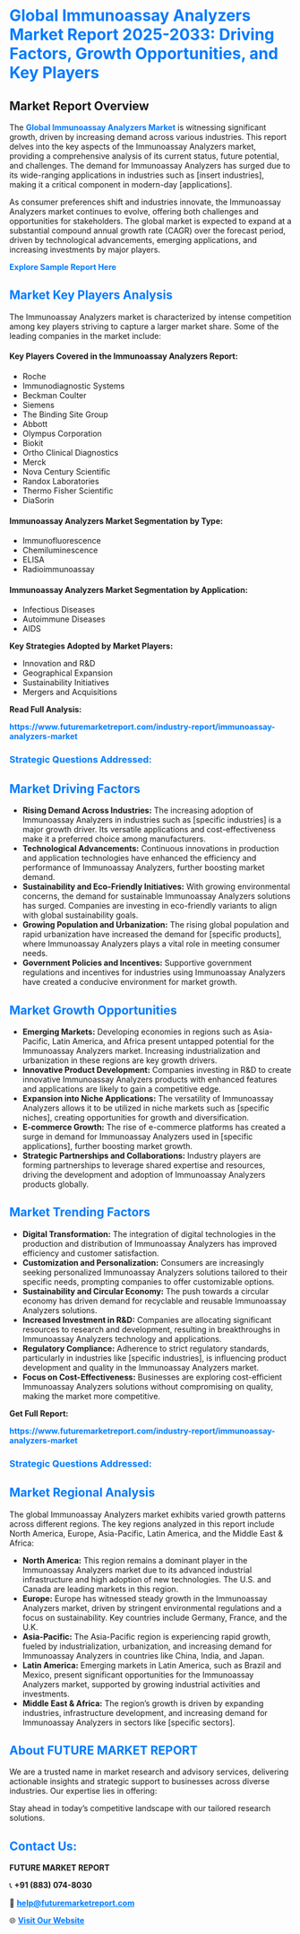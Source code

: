 <h1 style="color: #007BFF;">Global Immunoassay Analyzers Market Report 2025-2033: Driving Factors, Growth Opportunities, and Key Players</h1>

<section id="overview">
<h2>Market Report Overview</h2>
<p>The <a href="https://www.futuremarketreport.com/industry-report/immunoassay-analyzers-market" style="color: #007BFF; text-decoration: none;"><strong>Global Immunoassay Analyzers Market</strong></a> is witnessing significant growth, driven by increasing demand across various industries. This report delves into the key aspects of the Immunoassay Analyzers market, providing a comprehensive analysis of its current status, future potential, and challenges. The demand for Immunoassay Analyzers has surged due to its wide-ranging applications in industries such as [insert industries], making it a critical component in modern-day [applications].</p>
<p>As consumer preferences shift and industries innovate, the Immunoassay Analyzers market continues to evolve, offering both challenges and opportunities for stakeholders. The global market is expected to expand at a substantial compound annual growth rate (CAGR) over the forecast period, driven by technological advancements, emerging applications, and increasing investments by major players.</p>
</section>

<section id="overview">
<p><a href="https://www.futuremarketreport.com/request-sample/reportId=76994" style="color: #007BFF; text-decoration: none;"><strong>Explore Sample Report Here</strong></a></p>
</section>

<section id="key-players">
<h2 style="color: #007BFF;">Market Key Players Analysis</h2>
<p>The Immunoassay Analyzers market is characterized by intense competition among key players striving to capture a larger market share. Some of the leading companies in the market include:</p>
<h4>Key Players Covered in the Immunoassay Analyzers Report:</h4>
<ul><li>Roche</li><li>Immunodiagnostic Systems</li><li>Beckman Coulter</li><li>Siemens</li><li>The Binding Site Group</li><li>Abbott</li><li>Olympus Corporation</li><li>Biokit</li><li>Ortho Clinical Diagnostics</li><li>Merck</li><li>Nova Century Scientific</li><li>Randox Laboratories</li><li>Thermo Fisher Scientific</li><li>DiaSorin</li></ul>
<h4>Immunoassay Analyzers Market Segmentation by Type:</h4>
<ul><li>Immunofluorescence</li><li>Chemiluminescence</li><li>ELISA</li><li>Radioimmunoassay</li></ul>

<h4>Immunoassay Analyzers Market Segmentation by Application:</h4>
<ul><li>Infectious Diseases</li><li>Autoimmune Diseases</li><li>AIDS</li></ul>
<p><strong>Key Strategies Adopted by Market Players:</strong></p>
<ul>
<li>Innovation and R&D</li>
<li>Geographical Expansion</li>
<li>Sustainability Initiatives</li>
<li>Mergers and Acquisitions</li>
</ul>
</section>

<section>
<p><strong>Read Full Analysis: </strong></p><a href="https://www.futuremarketreport.com/industry-report/immunoassay-analyzers-market" style="color: #007BFF; text-decoration: none;"><strong>https://www.futuremarketreport.com/industry-report/immunoassay-analyzers-market</strong></a>
<h3 style="color: #007BFF;">Strategic Questions Addressed:</h3>
</section>

<section id="driving-factors">
<h2 style="color: #007BFF;">Market Driving Factors</h2>
<ul>
<li><strong>Rising Demand Across Industries:</strong> The increasing adoption of Immunoassay Analyzers in industries such as [specific industries] is a major growth driver. Its versatile applications and cost-effectiveness make it a preferred choice among manufacturers.</li>
<li><strong>Technological Advancements:</strong> Continuous innovations in production and application technologies have enhanced the efficiency and performance of Immunoassay Analyzers, further boosting market demand.</li>
<li><strong>Sustainability and Eco-Friendly Initiatives:</strong> With growing environmental concerns, the demand for sustainable Immunoassay Analyzers solutions has surged. Companies are investing in eco-friendly variants to align with global sustainability goals.</li>
<li><strong>Growing Population and Urbanization:</strong> The rising global population and rapid urbanization have increased the demand for [specific products], where Immunoassay Analyzers plays a vital role in meeting consumer needs.</li>
<li><strong>Government Policies and Incentives:</strong> Supportive government regulations and incentives for industries using Immunoassay Analyzers have created a conducive environment for market growth.</li>
</ul>
</section>

<section id="growth-opportunities">
<h2 style="color: #007BFF;">Market Growth Opportunities</h2>
<ul>
<li><strong>Emerging Markets:</strong> Developing economies in regions such as Asia-Pacific, Latin America, and Africa present untapped potential for the Immunoassay Analyzers market. Increasing industrialization and urbanization in these regions are key growth drivers.</li>
<li><strong>Innovative Product Development:</strong> Companies investing in R&D to create innovative Immunoassay Analyzers products with enhanced features and applications are likely to gain a competitive edge.</li>
<li><strong>Expansion into Niche Applications:</strong> The versatility of Immunoassay Analyzers allows it to be utilized in niche markets such as [specific niches], creating opportunities for growth and diversification.</li>
<li><strong>E-commerce Growth:</strong> The rise of e-commerce platforms has created a surge in demand for Immunoassay Analyzers used in [specific applications], further boosting market growth.</li>
<li><strong>Strategic Partnerships and Collaborations:</strong> Industry players are forming partnerships to leverage shared expertise and resources, driving the development and adoption of Immunoassay Analyzers products globally.</li>
</ul>
</section>

<section id="trending-factors">
<h2 style="color: #007BFF;">Market Trending Factors</h2>
<ul>
<li><strong>Digital Transformation:</strong> The integration of digital technologies in the production and distribution of Immunoassay Analyzers has improved efficiency and customer satisfaction.</li>
<li><strong>Customization and Personalization:</strong> Consumers are increasingly seeking personalized Immunoassay Analyzers solutions tailored to their specific needs, prompting companies to offer customizable options.</li>
<li><strong>Sustainability and Circular Economy:</strong> The push towards a circular economy has driven demand for recyclable and reusable Immunoassay Analyzers solutions.</li>
<li><strong>Increased Investment in R&D:</strong> Companies are allocating significant resources to research and development, resulting in breakthroughs in Immunoassay Analyzers technology and applications.</li>
<li><strong>Regulatory Compliance:</strong> Adherence to strict regulatory standards, particularly in industries like [specific industries], is influencing product development and quality in the Immunoassay Analyzers market.</li>
<li><strong>Focus on Cost-Effectiveness:</strong> Businesses are exploring cost-efficient Immunoassay Analyzers solutions without compromising on quality, making the market more competitive.</li>
</ul>
</section>

<section>
<p><strong>Get Full Report: </strong></p><a href="https://www.futuremarketreport.com/industry-report/immunoassay-analyzers-market" style="color: #007BFF; text-decoration: none;"><strong>https://www.futuremarketreport.com/industry-report/immunoassay-analyzers-market</strong></a>
<h3 style="color: #007BFF;">Strategic Questions Addressed:</h3>
</section>


<section id="regional-analysis">
<h2 style="color: #007BFF;">Market Regional Analysis</h2>
<p>The global Immunoassay Analyzers market exhibits varied growth patterns across different regions. The key regions analyzed in this report include North America, Europe, Asia-Pacific, Latin America, and the Middle East & Africa:</p>
<ul>
<li><strong>North America:</strong> This region remains a dominant player in the Immunoassay Analyzers market due to its advanced industrial infrastructure and high adoption of new technologies. The U.S. and Canada are leading markets in this region.</li>
<li><strong>Europe:</strong> Europe has witnessed steady growth in the Immunoassay Analyzers market, driven by stringent environmental regulations and a focus on sustainability. Key countries include Germany, France, and the U.K.</li>
<li><strong>Asia-Pacific:</strong> The Asia-Pacific region is experiencing rapid growth, fueled by industrialization, urbanization, and increasing demand for Immunoassay Analyzers in countries like China, India, and Japan.</li>
<li><strong>Latin America:</strong> Emerging markets in Latin America, such as Brazil and Mexico, present significant opportunities for the Immunoassay Analyzers market, supported by growing industrial activities and investments.</li>
<li><strong>Middle East & Africa:</strong> The region’s growth is driven by expanding industries, infrastructure development, and increasing demand for Immunoassay Analyzers in sectors like [specific sectors].</li>
</ul>
</section>

<footer>
<h2 style="color: #007BFF;">About FUTURE MARKET REPORT</h2>
<p>We are a trusted name in market research and advisory services, delivering actionable insights and strategic support to businesses across diverse industries. Our expertise lies in offering:</p>

<p>Stay ahead in today’s competitive landscape with our tailored research solutions.</p>

<h2 style="color: #007BFF;">Contact Us:</h2>
<p><strong>FUTURE MARKET REPORT</strong></p>
<p>📞 <strong>+91 (883) 074-8030</strong></p>
<p>📧 <strong><a href="mailto:help@futuremarketreport.com" style="color: #007BFF;">help@futuremarketreport.com</a></strong></p>
<p>🌐 <strong><a href="https://www.futuremarketreport.com/" style="color: #007BFF;">Visit Our Website</a></strong></p>
</footer>